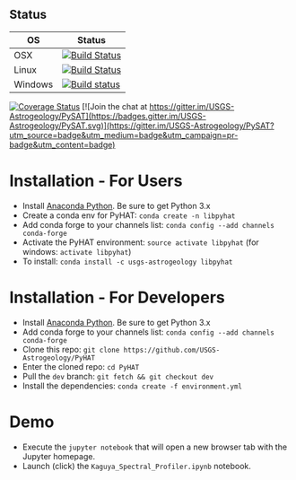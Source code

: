 
## Status

| OS    | Status |
|-------|--------|
| OSX   | [![Build Status](https://travis-ci.org/USGS-Astrogeology/PyHAT.svg?branch=dev)](https://travis-ci.org/USGS-Astrogeology/PyHAT) |
|Linux  | [![Build Status](https://travis-ci.org/USGS-Astrogeology/PyHAT.svg?branch=dev)](https://travis-ci.org/USGS-Astrogeology/PyHAT) |
|Windows| [![Build status](https://ci.appveyor.com/api/projects/status/orfb1txhicspo7ap/branch/dev?svg=true)](https://ci.appveyor.com/project/jlaura/pyhat/branch/dev)|


[![Coverage Status](https://coveralls.io/repos/github/USGS-Astrogeology/PyHAT/badge.svg?branch=dev)](https://coveralls.io/github/USGS-Astrogeology/PyHAT?branch=dev)
[![Join the chat at https://gitter.im/USGS-Astrogeology/PySAT](https://badges.gitter.im/USGS-Astrogeology/PySAT.svg)](https://gitter.im/USGS-Astrogeology/PySAT?utm_source=badge&utm_medium=badge&utm_campaign=pr-badge&utm_content=badge)

# Installation - For Users
  - Install [Anaconda Python](https://www.continuum.io/downloads).  Be sure to get Python 3.x
  - Create a conda env for PyHAT: `conda create -n libpyhat`
  - Add conda forge to your channels list: `conda config --add channels conda-forge`
  - Activate the PyHAT environment: `source activate libpyhat` (for windows: `activate libpyhat`)
  - To install: `conda install -c usgs-astrogeology libpyhat`

# Installation - For Developers
  - Install [Anaconda Python](https://www.continuum.io/downloads).  Be sure to get Python 3.x
  - Add conda forge to your channels list: `conda config --add channels conda-forge`
  - Clone this repo: `git clone https://github.com/USGS-Astrogeology/PyHAT`
  - Enter the cloned repo: `cd PyHAT`
  - Pull the `dev` branch: `git fetch && git checkout dev`
  - Install the dependencies: `conda create -f environment.yml`

# Demo

  - Execute the `jupyter notebook` that will open a new browser tab with the Jupyter homepage.
  - Launch (click) the `Kaguya_Spectral_Profiler.ipynb` notebook.
